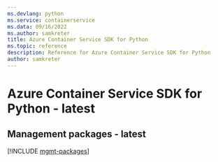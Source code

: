 ```yaml
---
ms.devlang: python
ms.service: containerservice
ms.data: 09/16/2022
ms.author: samkreter
title: Azure Container Service SDK for Python
ms.topic: reference
description: Reference for Azure Container Service SDK for Python
author: samkreter
---
```

# Azure Container Service SDK for Python - latest

## Management packages - latest
[!INCLUDE [mgmt-packages](container-service-mgmt-index.md)]